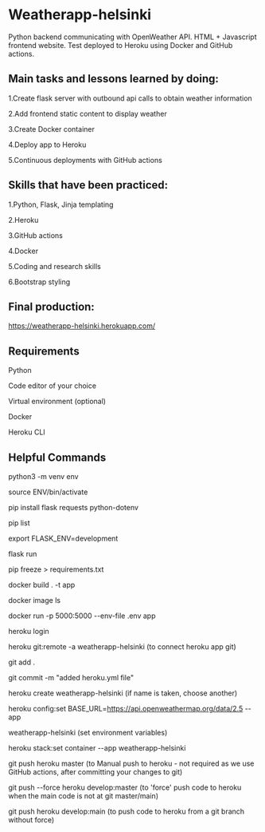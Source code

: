 # Weatherapp-helsinki


Python backend communicating with OpenWeather API. HTML + Javascript frontend website. Test deployed to Heroku using Docker and GitHub actions.


## Main tasks and lessons learned by doing:


1.Create flask server with outbound api calls to obtain weather information

2.Add frontend static content to display weather

3.Create Docker container

4.Deploy app to Heroku

5.Continuous deployments with GitHub actions

## Skills that have been practiced:


1.Python, Flask, Jinja templating

2.Heroku

3.GitHub actions

4.Docker

5.Coding and research skills

6.Bootstrap styling


## Final production:
https://weatherapp-helsinki.herokuapp.com/


## Requirements


Python

Code editor of your choice

Virtual environment (optional)

Docker

Heroku CLI

## Helpful Commands

python3 -m venv env

source ENV/bin/activate

pip install flask requests python-dotenv

pip list

export FLASK_ENV=development

flask run



pip freeze > requirements.txt

docker build . -t app

docker image ls

docker run -p 5000:5000 --env-file .env app



heroku login

heroku git:remote -a weatherapp-helsinki (to connect heroku app git)

git add .

git commit -m "added heroku.yml file"

heroku create weatherapp-helsinki (if name is taken, choose another)

heroku config:set BASE_URL=https://api.openweathermap.org/data/2.5 --app

weatherapp-helsinki (set environment variables)

heroku stack:set container --app weatherapp-helsinki

git push heroku master (to Manual push to heroku - not required as we use GitHub actions, after committing your changes to git)

git push --force heroku develop:master (to 'force' push code to heroku when the main code is not at git master/main)

git push heroku develop:main (to push code to heroku from a git branch without force)


